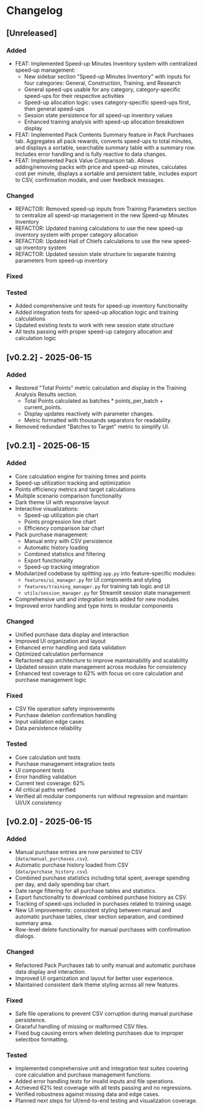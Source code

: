 # Changelog
## [Unreleased]

### Added
- FEAT: Implemented Speed-up Minutes Inventory system with centralized speed-up management:
  - New sidebar section "Speed-up Minutes Inventory" with inputs for four categories: General, Construction, Training, and Research
  - General speed-ups usable for any category, category-specific speed-ups for their respective activities
  - Speed-up allocation logic: uses category-specific speed-ups first, then general speed-ups
  - Session state persistence for all speed-up inventory values
  - Enhanced training analysis with speed-up allocation breakdown display
- FEAT: Implemented Pack Contents Summary feature in Pack Purchases tab. Aggregates all pack rewards, converts speed-ups to total minutes, and displays a sortable, searchable summary table with a summary row. Includes error handling and is fully reactive to data changes.
- FEAT: Implemented Pack Value Comparison tab. Allows adding/removing packs with price and speed-up minutes, calculates cost per minute, displays a sortable and persistent table, includes export to CSV, confirmation modals, and user feedback messages.

### Changed
- REFACTOR: Removed speed-up inputs from Training Parameters section to centralize all speed-up management in the new Speed-up Minutes Inventory
- REFACTOR: Updated training calculations to use the new speed-up inventory system with proper category allocation
- REFACTOR: Updated Hall of Chiefs calculations to use the new speed-up inventory system
- REFACTOR: Updated session state structure to separate training parameters from speed-up inventory

### Fixed

### Tested
- Added comprehensive unit tests for speed-up inventory functionality
- Added integration tests for speed-up allocation logic and training calculations
- Updated existing tests to work with new session state structure
- All tests passing with proper speed-up category allocation and calculation logic

## [v0.2.2] - 2025-06-15

### Added
- Restored "Total Points" metric calculation and display in the Training Analysis Results section.
  - Total Points calculated as batches * points_per_batch + current_points.
  - Display updates reactively with parameter changes.
  - Metric formatted with thousands separators for readability.
- Removed redundant "Batches to Target" metric to simplify UI.

## [v0.2.1] - 2025-06-15

### Added
- Core calculation engine for training times and points
- Speed-up utilization tracking and optimization
- Points efficiency metrics and target calculations
- Multiple scenario comparison functionality
- Dark theme UI with responsive layout
- Interactive visualizations:
  - Speed-up utilization pie chart
  - Points progression line chart
  - Efficiency comparison bar chart
- Pack purchase management:
  - Manual entry with CSV persistence
  - Automatic history loading
  - Combined statistics and filtering
  - Export functionality
  - Speed-up tracking integration
- Modularized codebase by splitting `app.py` into feature-specific modules:
  - `features/ui_manager.py` for UI components and styling
  - `features/training_manager.py` for training tab logic and UI
  - `utils/session_manager.py` for Streamlit session state management
- Comprehensive unit and integration tests added for new modules
- Improved error handling and type hints in modular components

### Changed
- Unified purchase data display and interaction
- Improved UI organization and layout
- Enhanced error handling and data validation
- Optimized calculation performance
- Refactored app architecture to improve maintainability and scalability
- Updated session state management across modules for consistency
- Enhanced test coverage to 62% with focus on core calculation and purchase management logic

### Fixed
- CSV file operation safety improvements
- Purchase deletion confirmation handling
- Input validation edge cases
- Data persistence reliability

### Tested
- Core calculation unit tests
- Purchase management integration tests
- UI component tests
- Error handling validation
- Current test coverage: 62%
- All critical paths verified
- Verified all modular components run without regression and maintain UI/UX consistency

## [v0.2.0] - 2025-06-15

### Added
- Manual purchase entries are now persisted to CSV (`data/manual_purchases.csv`).
- Automatic purchase history loaded from CSV (`data/purchase_history.csv`).
- Combined purchase statistics including total spent, average spending per day, and daily spending bar chart.
- Date range filtering for all purchase tables and statistics.
- Export functionality to download combined purchase history as CSV.
- Tracking of speed-ups included in purchases related to training usage.
- New UI improvements: consistent styling between manual and automatic purchase tables, clear section separation, and combined summary area.
- Row-level delete functionality for manual purchases with confirmation dialogs.

### Changed
- Refactored Pack Purchases tab to unify manual and automatic purchase data display and interaction.
- Improved UI organization and layout for better user experience.
- Maintained consistent dark theme styling across all new features.

### Fixed
- Safe file operations to prevent CSV corruption during manual purchase persistence.
- Graceful handling of missing or malformed CSV files.
- Fixed bug causing errors when deleting purchases due to improper selectbox formatting.

### Tested
- Implemented comprehensive unit and integration test suites covering core calculation and purchase management functions.
- Added error handling tests for invalid inputs and file operations.
- Achieved 62% test coverage with all tests passing and no regressions.
- Verified robustness against missing data and edge cases.
- Planned next steps for UI/end-to-end testing and visualization coverage.
